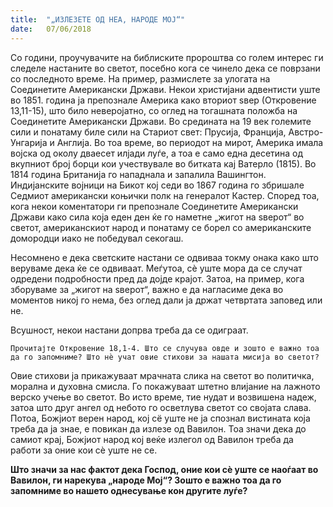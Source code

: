 ```yaml
---
title:  "„ИЗЛЕЗЕТЕ ОД НЕА, НАРОДЕ МОЈ“"
date:   07/06/2018
---
```


Со години, проучувачите на библиските пророштва со голем интерес ги следеле настаните во светот, посебно кога се чинело дека се поврза­ни со последното време. На пример, размислете за улогата на Соединетите Американски Држави. Некои христијани адвентисти уште во 1851. година ја препознале Америка како вториот ѕвер (Откровение 13,11-15), што било неверојатно, со оглед на тогашната положба на Соединетите Американски Држави. Во средината на 19 век големите сили и понатаму биле сили на Стариот свет: Прусија, Франција, Австро-Унгарија и Англија. Во тоа време, во периодот на мирот, Америка имала војска од околу дваесет илјади луѓе, а тоа е само една десетина од вкупниот број борци кои учествувале во битката кај Ватерло (1815). Во 1814 година Британија го нападнала и запалила Вашингтон. Индијанските војници на Бикот кој седи во 1867 година го збришале Седмиот американски коњички полк на генералот Кастер. Според тоа, кога некои коментатори ги препознале Соединетите Американски Држави како сила која еден ден ќе го наметне „жигот на ѕверот“ во светот, американскиот народ и понатаму се борел со американските домородци иако не победувал секогаш.

Несомнено е дека светските настани се одвиваа токму онака како што веруваме дека ќе се одвиваат. Меѓутоа, сѐ уште мора да се случат одредени подробности пред да дојде крајот. Затоа, на пример, кога зборуваме за „жигот на ѕверот“, важно е да нагласиме дека во моментов никој го нема, без оглед дали ја држат четвртата заповед или не.

Всушност, некои настани допрва треба да се одиграат.

`Прочитајте Откровение 18,1-4. Што се случува овде и зошто е важно тоа да го запомниме? Што нѐ учат овие стихови за нашата мисија во светот?`

Овие стихови ја прикажуваат мрачната слика на светот во политичка, морална и духовна смисла. Го покажуваат штетно влијание на лажно­то верско учење во светот. Во исто време, тие нудат и возвишена надеж, затоа што друг ангел од небото го осветлува светот со својата слава. Потоа, Божјиот верен народ, кој сё уште не ја спознал вистината која треба да ја знае, е повикан да излезе од Вавилон. Тоа значи дека до самиот крај, Божјиот народ кој веќе излегол од Вавилон треба да работи за оние кои сѐ уште не се.

**Што значи за нас фактот дека Господ, оние кои сѐ уште се наоѓаат во Вавилон, ги нарекува „народе Мој“? Зошто е важно тоа да го запомниме во нашето однесување кон другите луѓе?**
